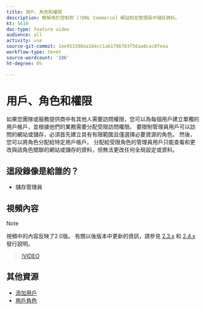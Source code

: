 ```yaml
---
title: 用戶、角色和權限
description: 瞭解用於控制對 [!DNL Commerce] 網站和在管理員中儲存資料。
kt: 5610
doc-type: feature video
audience: all
activity: use
source-git-commit: 1ee953388ea164cc1ab179b783f56aa8cac0feea
workflow-type: tm+mt
source-wordcount: '186'
ht-degree: 0%

---
```



# 用戶、角色和權限

如果您團隊或服務提供商中有其他人需要訪問權限，您可以為每個用戶建立單獨的用戶帳戶，並根據他們的業務需要分配受限訪問權限。 要限制管理員用戶可以訪問的網站或儲存，必須首先建立具有有限範圍且僅選擇必要資源的角色。 然後，您可以將角色分配給特定用戶帳戶。 分配給受限角色的管理員用戶只能查看和更改與該角色關聯的網站或儲存的資料，但無法更改任何全局設定或資料。

## 這段錄像是給誰的？

- 儲存管理員

## 視頻內容

>[!NOTE]
>
>視頻中的內容反映了2.0版。 有關以後版本中更新的資訊，請參見 [2.3.x](https://devdocs.magento.com/guides/v2.3/release-notes/bk-release-notes.html) 和 [2.4.x](https://devdocs.magento.com/guides/v2.4/release-notes/bk-release-notes.html) 發行說明。

>[!VIDEO](https://video.tv.adobe.com/v/35788?quality=12&learn=on)

## 其他資源

- [添加用戶](https://docs.magento.com/user-guide/system/permissions-users-all.html)
- [用戶角色](https://docs.magento.com/user-guide/system/permissions-user-roles.html)
